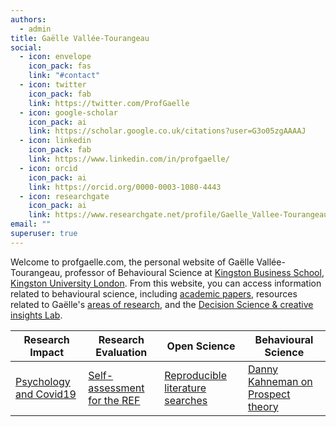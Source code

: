 ```yaml
---
authors:
  - admin
title: Gaëlle Vallée-Tourangeau
social:
  - icon: envelope
    icon_pack: fas
    link: "#contact"
  - icon: twitter
    icon_pack: fab
    link: https://twitter.com/ProfGaelle
  - icon: google-scholar
    icon_pack: ai
    link: https://scholar.google.co.uk/citations?user=G3o05zgAAAAJ
  - icon: linkedin
    icon_pack: fab
    link: https://www.linkedin.com/in/profgaelle/
  - icon: orcid
    icon_pack: ai
    link: https://orcid.org/0000-0003-1080-4443
  - icon: researchgate
    icon_pack: ai
    link: https://www.researchgate.net/profile/Gaelle_Vallee-Tourangeau
email: ""
superuser: true
---
```


Welcome to profgaelle.com, the personal website of Gaëlle Vallée-Tourangeau, professor of Behavioural Science at [Kingston Business School](https://www.kingston.ac.uk/staff/profile/professor-gaeumllle-valleacutee-tourangeau-63/), [Kingston University London](https://www.kingston.ac.uk). From this website, you can access information related to behavioural science, including [academic papers](/publication/), resources related to Gaëlle's [areas of research](/research/), and the [Decision Science & creative insights Lab](/dsci-lab/).

 **Research Impact** | **Research Evaluation** | **Open Science** | **Behavioural Science** |
 ---------- |  ---------- |  ---------- |  ---------- |
[Psychology and Covid19](/blog/psychology-and-covid19/)|[Self-assessment for the REF](blog/REF-self-assessment/)|[Reproducible literature searches](/blog/reproducible-lit-search/)|[Danny Kahneman on Prospect theory](/blog/danny-kahneman-prospect-theory)

